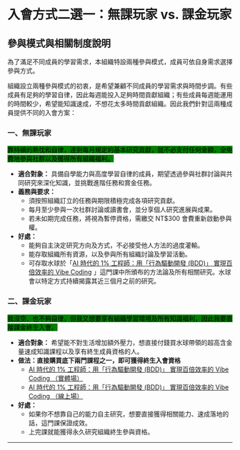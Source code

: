 # 入會方式二選一：無課玩家 vs. 課金玩家

## 參與模式與相關制度說明

為了滿足不同成員的學習需求，本組織特設兩種參與模式，成員可依自身需求選擇參與方式。

組織設立兩種參與模式的初衷，是希望兼顧不同成員的學習需求與時間步調。有些成員有足夠的學習自律，因此每週能投入足夠時間貢獻組織；有些成員每週能運用的時間較少，希望能知識速成，不想花太多時間貢獻組織。因此我們針對這兩種成員提供不同的入會方案：

### 一、無課玩家

<mark style="background-color:green;">靠持續的熱忱和自律，達到每月規定的基本研究貢獻，就不必支付任何金額，全免費地參與社群以及獲得所有組織福利。</mark>

* **適合對象：** 具備自學能力與高度學習自律的成員，期望透過參與社群討論與共同研究來深化知識，並挑戰進階任務和賞金任務。
* **義務與要求：**
  * 須按照組織訂立的任務與期限積極完成各項研究貢獻。
  * 每月至少參與一次社群討論或讀書會，並分享個人研究進展與成果。
  * 若未如期完成任務，將視為暫停資格，需繳交 NT$300 會費重新啟動參與權。
* **好處：**
  * 能夠自主決定研究方向及方式，不必接受他人方法的過度灌輸。
  * 能存取組織所有資源，以及參與所有組織討論及學習活動。
  * 可存取水球於「[AI 時代的 1% 工程師：用「行為驅動開發 (BDD)」 實現百倍效率的 Vibe Coding](https://www.accupass.com/biz/event/2506110435103759406480) 」這門課中所頒布的方法論及所有相關研究。水球會以特定方式持續揭露其近三個月之前的研究。

### 二、課金玩家

<mark style="background-color:green;">我沒空、也不夠自律，但我又想要享有組織學習環境及所有知識福利，因此我要直接課金終生入會。</mark>

* **適合對象：** 希望能不對生活增加額外壓力，想直接付錢買水球帶領的超高含金量速成知識課程以及享有終生成員資格的人。
* **做法：直接購買底下兩門課程之一，即可獲得終生入會資格**
  * [AI 時代的 1% 工程師：用「行為驅動開發 (BDD)」 實現百倍效率的 Vibe Coding （實體場）](https://www.accupass.com/event/2506110435103759406480)
  * [AI 時代的 1% 工程師：用「行為驅動開發 (BDD)」 實現百倍效率的 Vibe Coding （線上場）](https://www.accupass.com/event/2506160524377577825710)
* **好處：**
  * 如果你不想靠自己的能力自主研究，想要直接獲得相關能力、速成落地的話，這門課保證成效。
  * 上完課就能獲得永久研究組織終生參與資格。

***
